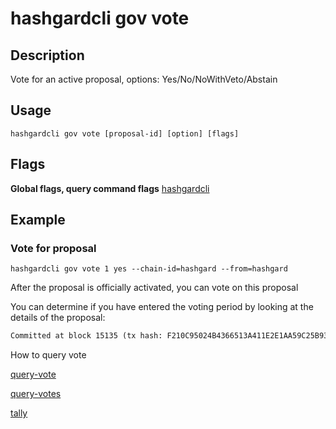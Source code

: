 # hashgardcli gov vote

## Description

Vote for an active proposal, options: Yes/No/NoWithVeto/Abstain


## Usage

```shell
hashgardcli gov vote [proposal-id] [option] [flags]
```

## Flags

**Global flags, query command flags** [hashgardcli](../README.md)

## Example

### Vote for proposal

```shell
hashgardcli gov vote 1 yes --chain-id=hashgard --from=hashgard
```

After the proposal is officially activated, you can vote on this proposal

 You can determine if you have entered the voting period by looking at the details of the proposal:

```txt
Committed at block 15135 (tx hash: F210C95024B4366513A411E2E1AA59C25B93CAB637B109293EC8EE2999E45D6C, response: {Code:0 Data:[] Log:Msg 0:  Info: GasWanted:200000 GasUsed:11404 Tags:[{Key:[97 99 116 105 111 110] Value:[118 111 116 101] XXX_NoUnkeyedLiteral:{} XXX_unrecognized:[] XXX_sizecache:0} {Key:[118 111 116 101 114] Value:[103 97 114 100 49 109 51 109 52 108 54 103 53 55 55 52 113 101 53 106 106 56 99 119 108 121 97 115 117 101 50 50 121 104 51 50 106 102 52 119 119 101 116] XXX_NoUnkeyedLiteral:{} XXX_unrecognized:[] XXX_sizecache:0} {Key:[112 114 111 112 111 115 97 108 45 105 100] Value:[1] XXX_NoUnkeyedLiteral:{} XXX_unrecognized:[] XXX_sizecache:0}] Codespace: XXX_NoUnkeyedLiteral:{} XXX_unrecognized:[] XXX_sizecache:0})

```

How to query vote

[query-vote](query-vote.md)

[query-votes](query-votes.md)

[tally](tally.md)

